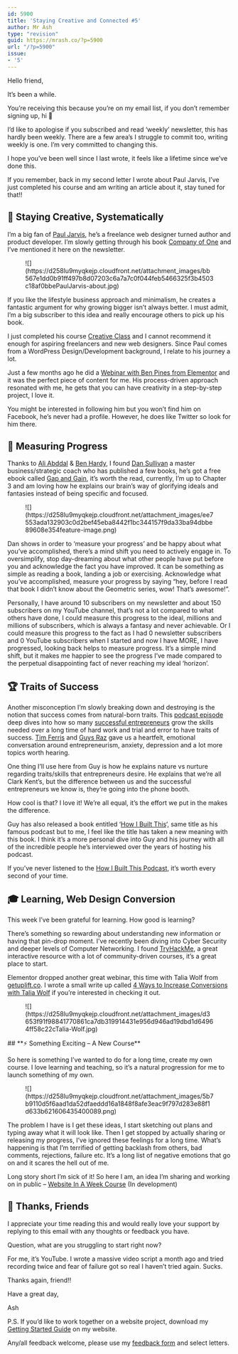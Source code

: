 ```yaml
---
id: 5900
title: 'Staying Creative and Connected #5'
author: Mr Ash
type: "revision"
guid: https://mrash.co/?p=5900
url: "/?p=5900"
issue:
- '5'
---
```


Hello friend,

It’s been a while.

You’re receiving this because you’re on my email list, if you don’t remember signing up, hi 👋

I’d like to apologise if you subscribed and read ‘weekly’ newsletter, this has hardly been weekly. There are a few area’s I struggle to commit too, writing weekly is one. I’m very committed to changing this.

I hope you’ve been well since I last wrote, it feels like a lifetime since we’ve done this.

If you remember, back in my second letter I wrote about Paul Jarvis, I’ve just completed his course and am writing an article about it, stay tuned for that!!

## **🎨 Staying Creative, Systematically**

I’m a big fan of [Paul Jarvis](https://pjrvs.com/), he’s a freelance web designer turned author and product developer. I’m slowly getting through his book [Company of One](https://ofone.co/) and I’ve mentioned it here on the newsletter.

<figure class="wp-block-image">![](https://d258lu9myqkejp.cloudfront.net/attachment_images/bb567e1dd0b91ff497b8d07203c6a7a7c0f044feb5466325f3b4503c18af0bbePaulJarvis-about.jpg)</figure>If you like the lifestyle business approach and minimalism, he creates a fantastic argument for why growing bigger isn’t always better. I must admit, I’m a big subscriber to this idea and really encourage others to pick up his book.

I just completed his course [Creative Class](https://creativeclass.co/) and I cannot recommend it enough for aspiring freelancers and new web designers. Since Paul comes from a WordPress Design/Development background, I relate to his journey a lot.

Just a few months ago he did a [Webinar with Ben Pines from Elementor](https://elementor.com/webinars/paul-jarvis/) and it was the perfect piece of content for me. His process-driven approach resonated with me, he gets that you can have creativity in a step-by-step project, I love it.

You might be interested in following him but you won’t find him on Facebook, he’s never had a profile. However, he does like Twitter so look for him there.

## **📐 Measuring Progress**

Thanks to [Ali Abddal](https://aliabdaal.com/) &amp; [Ben Hardy](https://benjaminhardy.com/), I found [Dan Sullivan](https://resources.strategiccoach.com/authors/dan-sullivan) a master business/strategic coach who has published a few books, he’s got a free ebook called [Gap and Gain](http://now.strategiccoach.com/the-gap-and-the-gain-ebook), it’s worth the read, currently, I’m up to Chapter 3 and am loving how he explains our brain’s way of glorifying ideals and fantasies instead of being specific and focused.

<figure class="wp-block-image">![](https://d258lu9myqkejp.cloudfront.net/attachment_images/ee7553ada132903c0d2bef45eba8442f1bc344157f9da33ba94dbbe89608e354feature-image.png)</figure>Dan shows in order to ‘measure your progress’ and be happy about what you’ve accomplished, there’s a mind shift you need to actively engage in. To oversimplify, stop day-dreaming about what other people have put before you and acknowledge the fact you have improved. It can be something as simple as reading a book, landing a job or exercising. Acknowledge what you’ve accomplished, measure your progress by saying “hey, before I read that book I didn’t know about the Geometric series, wow! That’s awesome!”.

Personally, I have around 10 subscribers on my newsletter and about 150 subscribers on my YouTube channel, that’s not a lot compared to what others have done, I could measure this progress to the ideal, millions and millions of subscribers, which is always a fantasy and never achievable. Or I could measure this progress to the fact as I had 0 newsletter subscribers and 0 YouTube subscribers when I started and now I have MORE, I have progressed, looking back helps to measure progress. It’s a simple mind shift, but it makes me happier to see the progress I’ve made compared to the perpetual disappointing fact of never reaching my ideal ‘horizon’.

## **🏆 Traits of Success**

Another misconception I’m slowly breaking down and destroying is the notion that success comes from natural-born traits. This [podcast episode](https://open.spotify.com/episode/2EBDNIjH3LI57zVUAWegDO?si=eQxTjxZXRSaPkNlYTahFoA) deep dives into how so many [successful entrepreneurs](https://tim.blog/2020/09/14/guy-raz-transcript/) grow the skills needed over a long time of hard work and trial and error to have traits of success. [Tim Ferris](http://www.timferriss.com/) and [Guys Raz](https://www.guyraz.com/) gave us a heartfelt, emotional conversation around entrepreneurism, anxiety, depression and a lot more topics worth hearing.

One thing I’ll use here from Guy is how he explains nature vs nurture regarding traits/skills that entrepreneurs desire. He explains that we’re all Clark Kent’s, but the difference between us and the successful entrepreneurs we know is, they’re going into the phone booth.

How cool is that? I love it! We’re all equal, it’s the effort we put in the makes the difference.

Guy has also released a book entitled ‘[How I Built This](https://www.amazon.com/gp/product/0358216761)‘, same title as his famous podcast but to me, I feel like the title has taken a new meaning with this book. I think it’s a more personal dive into Guy and his journey with all of the incredible people he’s interviewed over the years of hosting his podcast.

If you’ve never listened to the [How I Built This Podcast](https://www.npr.org/podcasts/510313/how-i-built-this), it’s worth every second of your time.

## **🎓 Learning, Web Design Conversion**

This week I’ve been grateful for learning. How good is learning?

There’s something so rewarding about understanding new information or having that pin-drop moment. I’ve recently been diving into Cyber Security and deeper levels of Computer Networking. I found [TryHackMe](https://tryhackme.com/), a great interactive resource with a lot of community-driven courses, it’s a great place to start.

Elementor dropped another great webinar, this time with Talia Wolf from [getuplift.co](http://getuplift.co/). I wrote a small write up called [4 Ways to Increase Conversions with Talia Wolf](https://mrash.co/4-ways-to-increase-conversions-with-talia-wolf/) if you’re interested in checking it out.

<figure class="wp-block-image">![](https://d258lu9myqkejp.cloudfront.net/attachment_images/d3653f91f98841770861ca7db319914431e956d946ad19dbd1d64964ff58c22cTalia-Wolf.jpg)</figure>## **⚡ Something Exciting – A New Course**

So here is something I’ve wanted to do for a long time, create my own course. I love learning and teaching, so it’s a natural progression for me to launch something of my own.

<figure class="wp-block-image">![](https://d258lu9myqkejp.cloudfront.net/attachment_images/5b7b9110d5f6aad1da52dfaeddd16a1848f8afe3eac9f797d283e88f1d633b621606435400089.png)</figure>The problem I have is I get these ideas, I start sketching out plans and typing away what it will look like. Then I get stopped by actually sharing or releasing my progress, I’ve ignored these feelings for a long time. What’s happening is that I’m terrified of getting backlash from others, bad comments, rejections, failure etc. It’s a long list of negative emotions that go on and it scares the hell out of me.

Long story short I’m sick of it! So here I am, an idea I’m sharing and working on in public – [Website In A Week Course](https://mrash.co/website-in-a-week-course/) (In development)

## **💌 Thanks, Friends**

I appreciate your time reading this and would really love your support by replying to this email with any thoughts or feedback you have.

Question, what are you struggling to start right now?

For me, it’s YouTube. I wrote a massive video script a month ago and tried recording twice and fear of failure got so real I haven’t tried again. Sucks.

Thanks again, friend!!

Have a great day,

Ash

P.S. If you’d like to work together on a website project, download my [Getting Started Guide](https://tryhackme.com/) on my website.

Any/all feedback welcome, please use my [feedback form](https://forms.gle/K8ZQxoXsdLfr11C78) and select letters.